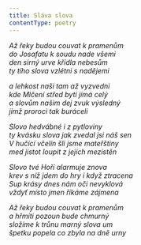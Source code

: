 ```yaml
---
title: Sláva slova
contentType: poetry
---
```


_Až řeky budou couvat k pramenům  
do Josafatu k soudu nade všemi  
den sirný urve křídla nebesům  
ty tího slova vzlétni s nadějemi_

  

_a lehkost naši tam až vyzvedni  
kde Mlčení střed bytí jímá celý  
a slovům našim dej zvuk výsledný  
jímž proroci tak buráceli_

  

_Slovo hedvábné i z pytloviny  
ty kvásku slova jak zvedal jsi náš sen  
V hučící včelín šli jsme mateřštiny  
med jistot loupit z jejích mezistěn_

  

_Slovo tvé Hoří alarmuje znova  
krev s níž jdem do hry i když ztracena  
Sup krásy dnes nám oči nevyklová  
vždyť místo jmen říkáme zájmena_

  

_Až řeky budou couvat k pramenům  
a hřmíti pozoun bude chmurný  
složíme k trůnu marný slova um  
špetku popela co zbyla na dně urny_
